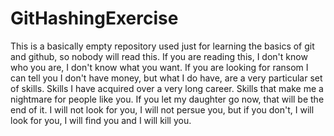 # GitHashingExercise
This is a basically empty repository used just for learning the basics of git and github, so nobody will
read this. If you are reading this, 
I don't know who you are,
I don't know what you want.
If you are looking for ransom
I can tell you I don't have money,
but what I do have,
are a very particular set of skills.
Skills I have acquired over a very long career.
Skills that make me a nightmare for people like you.
If you let my daughter go now,
that will be the end of it.
I will not look for you,
I will not persue you,
but if you don't,
I will look for you,
I will find you 
and I will kill you.
